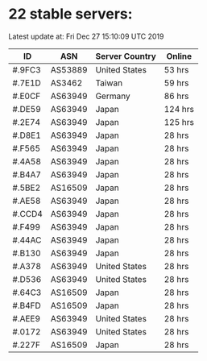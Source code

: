 # 22 stable servers:

Latest update at: Fri Dec 27 15:10:09 UTC 2019

| ID | ASN | Server Country | Online |
| -- | --- | -------------- | ------ |
| #.9FC3 | AS53889 | United States | 53 hrs |
| #.7E1D | AS3462 | Taiwan | 59 hrs |
| #.E0CF | AS63949 | Germany | 86 hrs |
| #.DE59 | AS63949 | Japan | 124 hrs |
| #.2E74 | AS63949 | Japan | 125 hrs |
| #.D8E1 | AS63949 | Japan | 28 hrs |
| #.F565 | AS63949 | Japan | 28 hrs |
| #.4A58 | AS63949 | Japan | 28 hrs |
| #.B4A7 | AS63949 | Japan | 28 hrs |
| #.5BE2 | AS16509 | Japan | 28 hrs |
| #.AE58 | AS63949 | Japan | 28 hrs |
| #.CCD4 | AS63949 | Japan | 28 hrs |
| #.F499 | AS63949 | Japan | 28 hrs |
| #.44AC | AS63949 | Japan | 28 hrs |
| #.B130 | AS63949 | Japan | 28 hrs |
| #.A378 | AS63949 | United States | 28 hrs |
| #.D536 | AS63949 | United States | 28 hrs |
| #.64C3 | AS16509 | Japan | 28 hrs |
| #.B4FD | AS16509 | Japan | 28 hrs |
| #.AEE9 | AS63949 | United States | 28 hrs |
| #.0172 | AS63949 | United States | 28 hrs |
| #.227F | AS16509 | Japan | 28 hrs |

